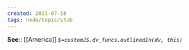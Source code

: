 ```yaml
---
created: 2021-07-18
tags: node/topic/stub
---
```


**See**:: [[America]]
*`$=customJS.dv_funcs.outlinedIn(dv, this)`*
